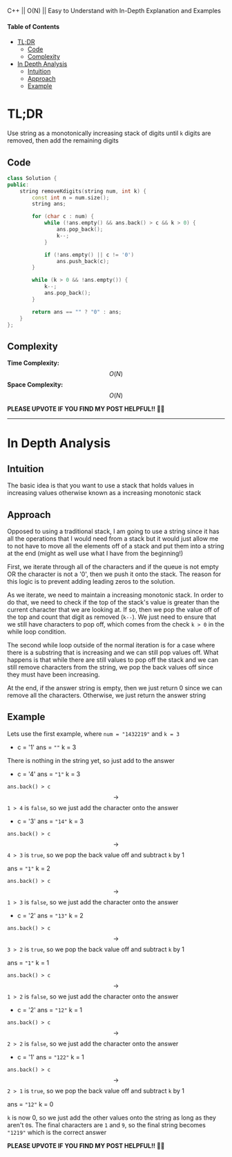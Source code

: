 C++ || O(N) || Easy to Understand with In-Depth Explanation and Examples

#### Table of Contents

- [TL;DR](#tldr)
  - [Code](#code)
  - [Complexity](#complexity)
- [In Depth Analysis](#in-depth-analysis)
  - [Intuition](#intuition)
  - [Approach](#approach)
  - [Example](#example)

# TL;DR

Use string as a monotonically increasing stack of digits until `k` digits are removed, then add the remaining digits

## Code

```c++
class Solution {
public:
    string removeKdigits(string num, int k) {
        const int n = num.size();
        string ans;

        for (char c : num) {
            while (!ans.empty() && ans.back() > c && k > 0) {
                ans.pop_back();
                k--;
            }

            if (!ans.empty() || c != '0')
                ans.push_back(c);
        }

        while (k > 0 && !ans.empty()) {
            k--;
            ans.pop_back();
        }

        return ans == "" ? "0" : ans;
    }
};
```

## Complexity

**Time Complexity:** $$O(N)$$
**Space Complexity:** $$O(N)$$

**PLEASE UPVOTE IF YOU FIND MY POST HELPFUL!! 🥺😁**

---

# In Depth Analysis

## Intuition

The basic idea is that you want to use a stack that holds values in increasing values otherwise known as a increasing monotonic stack

## Approach 

Opposed to using a traditional stack, I am going to use a string since it has all the operations that I would need from a stack but it would just allow me to not have to move all the elements off of a stack and put them into a string at the end (might as well use what I have from the beginning!)

First, we iterate through all of the characters and if the queue is not empty OR the character is not a '0', then we push it onto the stack. The reason for this logic is to prevent adding leading zeros to the solution.

As we iterate, we need to maintain a increasing monotonic stack. In order to do that, we need to check if the top of the stack's value is greater than the current character that we are looking at. If so, then we pop the value off of the top and count that digit as removed (`k--`). We just need to ensure that we still have characters to pop off, which comes from the check `k > 0` in the while loop condition.

The second while loop outside of the normal iteration is for a case where there is a substring that is increasing and we can still pop values off. What happens is that while there are still values to pop off the stack and we can still remove characters from the string, we pop the back values off since they must have been increasing.

At the end, if the answer string is empty, then we just return 0 since we can remove all the characters. Otherwise, we just return the answer string

## Example

Lets use the first example, where `num = "1432219"` and `k = 3`

* c = '1'
ans = `""`
k = 3

There is nothing in the string yet, so just add to the answer

* c = '4'
ans = `"1"`
k = 3

`ans.back() > c` $$\rightarrow$$ `1 > 4` is `false`, so we just add the character onto the answer

* c = '3'
ans = `"14"`
k = 3

`ans.back() > c` $$\rightarrow$$ `4 > 3` is `true`, so we pop the back value off and subtract `k` by 1

ans = `"1"`
k = 2

`ans.back() > c` $$\rightarrow$$ `1 > 3` is `false`, so we just add the character onto the answer

* c = '2'
ans = `"13"`
k = 2

`ans.back() > c` $$\rightarrow$$ `3 > 2` is `true`, so we pop the back value off and subtract `k` by 1

ans = `"1"`
k = 1

`ans.back() > c` $$\rightarrow$$ `1 > 2` is `false`, so we just add the character onto the answer

* c = '2'
ans = `"12"`
k = 1

`ans.back() > c` $$\rightarrow$$ `2 > 2` is `false`, so we just add the character onto the answer

* c = '1'
ans = `"122"`
k = 1

`ans.back() > c` $$\rightarrow$$ `2 > 1` is `true`, so we pop the back value off and subtract `k` by 1

ans = `"12"`
k = 0

`k` is now 0, so we just add the other values onto the string as long as they aren't `0`s. The final characters are `1` and `9`, so the final string becomes `"1219"` which is the correct answer

**PLEASE UPVOTE IF YOU FIND MY POST HELPFUL!! 🥺😁**